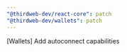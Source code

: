 ```yaml
---
"@thirdweb-dev/react-core": patch
"@thirdweb-dev/wallets": patch
---
```


[Wallets] Add autoconnect capabilities
